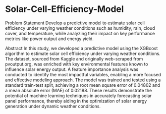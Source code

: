 # Solar-Cell-Efficiency-Model

Problem Statement
Develop a predictive model to estimate solar cell efficiency under varying weather conditions
such as humidity, rain, cloud cover, and temperature, while analyzing their impact on key
performance metrics like power output and energy yield.

Abstract
In this study, we developed a predictive model using the XGBoost algorithm to estimate solar
cell efficiency under varying weather conditions. The dataset, sourced from Kaggle and
originally web-scraped from pvoutput.org, was enriched with key environmental features
known to influence solar energy output. A feature importance analysis was conducted to
identify the most impactful variables, enabling a more focused and effective modeling
approach. The model was trained and tested using a standard train-test split, achieving a root
mean square error of 0.04802 and a mean absolute error (MAE) of 0.02188. These results
demonstrate the potential of machine learning techniques in accurately forecasting solar panel
performance, thereby aiding in the optimization of solar energy generation under dynamic
weather conditions.
